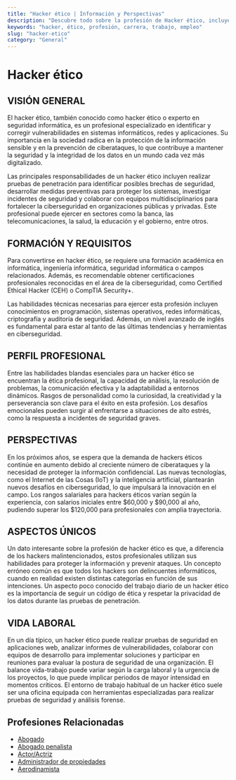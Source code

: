 ```yaml
---
title: "Hacker ético | Información y Perspectivas"
description: "Descubre todo sobre la profesión de Hacker ético, incluyendo responsabilidades, requisitos y oportunidades."
keywords: "hacker, ético, profesión, carrera, trabajo, empleo"
slug: "hacker-etico"
category: "General"
---
```


# Hacker ético

## VISIÓN GENERAL

El hacker ético, también conocido como hacker ético o experto en seguridad informática, es un profesional especializado en identificar y corregir vulnerabilidades en sistemas informáticos, redes y aplicaciones. Su importancia en la sociedad radica en la protección de la información sensible y en la prevención de ciberataques, lo que contribuye a mantener la seguridad y la integridad de los datos en un mundo cada vez más digitalizado.

Las principales responsabilidades de un hacker ético incluyen realizar pruebas de penetración para identificar posibles brechas de seguridad, desarrollar medidas preventivas para proteger los sistemas, investigar incidentes de seguridad y colaborar con equipos multidisciplinarios para fortalecer la ciberseguridad en organizaciones públicas y privadas. Este profesional puede ejercer en sectores como la banca, las telecomunicaciones, la salud, la educación y el gobierno, entre otros.

## FORMACIÓN Y REQUISITOS

Para convertirse en hacker ético, se requiere una formación académica en informática, ingeniería informática, seguridad informática o campos relacionados. Además, es recomendable obtener certificaciones profesionales reconocidas en el área de la ciberseguridad, como Certified Ethical Hacker (CEH) o CompTIA Security+.

Las habilidades técnicas necesarias para ejercer esta profesión incluyen conocimientos en programación, sistemas operativos, redes informáticas, criptografía y auditoría de seguridad. Además, un nivel avanzado de inglés es fundamental para estar al tanto de las últimas tendencias y herramientas en ciberseguridad.

## PERFIL PROFESIONAL

Entre las habilidades blandas esenciales para un hacker ético se encuentran la ética profesional, la capacidad de análisis, la resolución de problemas, la comunicación efectiva y la adaptabilidad a entornos dinámicos. Rasgos de personalidad como la curiosidad, la creatividad y la perseverancia son clave para el éxito en esta profesión. Los desafíos emocionales pueden surgir al enfrentarse a situaciones de alto estrés, como la respuesta a incidentes de seguridad graves.

## PERSPECTIVAS

En los próximos años, se espera que la demanda de hackers éticos continúe en aumento debido al creciente número de ciberataques y la necesidad de proteger la información confidencial. Las nuevas tecnologías, como el Internet de las Cosas (IoT) y la inteligencia artificial, plantearán nuevos desafíos en ciberseguridad, lo que impulsará la innovación en el campo. Los rangos salariales para hackers éticos varían según la experiencia, con salarios iniciales entre $60,000 y $90,000 al año, pudiendo superar los $120,000 para profesionales con amplia trayectoria.

## ASPECTOS ÚNICOS

Un dato interesante sobre la profesión de hacker ético es que, a diferencia de los hackers malintencionados, estos profesionales utilizan sus habilidades para proteger la información y prevenir ataques. Un concepto erróneo común es que todos los hackers son delincuentes informáticos, cuando en realidad existen distintas categorías en función de sus intenciones. Un aspecto poco conocido del trabajo diario de un hacker ético es la importancia de seguir un código de ética y respetar la privacidad de los datos durante las pruebas de penetración.

## VIDA LABORAL

En un día típico, un hacker ético puede realizar pruebas de seguridad en aplicaciones web, analizar informes de vulnerabilidades, colaborar con equipos de desarrollo para implementar soluciones y participar en reuniones para evaluar la postura de seguridad de una organización. El balance vida-trabajo puede variar según la carga laboral y la urgencia de los proyectos, lo que puede implicar periodos de mayor intensidad en momentos críticos. El entorno de trabajo habitual de un hacker ético suele ser una oficina equipada con herramientas especializadas para realizar pruebas de seguridad y análisis forense.
## Profesiones Relacionadas

- [Abogado](/profesiones/abogado/)
- [Abogado penalista](/profesiones/abogado-penalista/)
- [Actor/Actriz](/profesiones/actor-actriz/)
- [Administrador de propiedades](/profesiones/administrador-de-propiedades/)
- [Aerodinamista](/profesiones/aerodinamista/)

